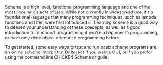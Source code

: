 Scheme is a high level, functional programming language and one of
the most popular dialects of Lisp. While not currently in widespread
use, it's a foundational language that many programming techniques,
such as lambda functions and filter, were first introduced in. Learning
scheme is a good way to deepen  your understanding of these concepts,
as well as a good introduction to functional programming if you're a
beginner to programming, or have only done object orientated programming
before.

To get started, some easy ways to test and run basic scheme programs are:
an online scheme interpreter, Dr.Racket if you want a GUI, or if you prefer
using the command line CHICKEN Scheme or guile.
